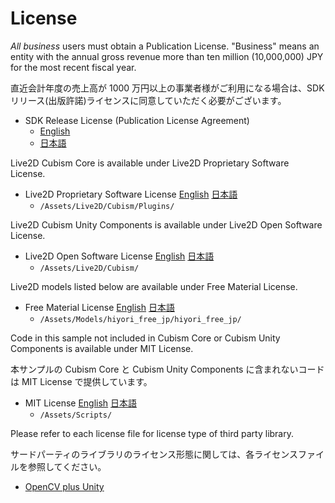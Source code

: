 # License

*All business* users must obtain a Publication License. "Business" means an entity with the annual gross revenue more than ten million (10,000,000) JPY for the most recent fiscal year.

直近会計年度の売上高が 1000 万円以上の事業者様がご利用になる場合は、SDK リリース(出版許諾)ライセンスに同意していただく必要がございます。
* SDK Release License (Publication License Agreement)
  * [English](https://www.live2d.com/en/download/cubism-sdk/release-license/)
  * [日本語](https://www.live2d.com/download/cubism-sdk/release-license/)


Live2D Cubism Core is available under Live2D Proprietary Software License.
* Live2D Proprietary Software License
  [English](http://www.live2d.com/eula/live2d-proprietary-software-license-agreement_en.html)
  [日本語](http://www.live2d.com/eula/live2d-proprietary-software-license-agreement_jp.html)
  * `/Assets/Live2D/Cubism/Plugins/`


Live2D Cubism Unity Components is available under Live2D Open Software License.
* Live2D Open Software License
  [English](http://www.live2d.com/eula/live2d-open-software-license-agreement_en.html)
  [日本語](http://www.live2d.com/eula/live2d-open-software-license-agreement_jp.html)
  * `/Assets/Live2D/Cubism/`


Live2D models listed below are available under Free Material License.
* Free Material License
  [English](https://www.live2d.com/eula/live2d-free-material-license-agreement_en.html)
  [日本語](https://www.live2d.com/eula/live2d-free-material-license-agreement_jp.html)
  * `/Assets/Models/hiyori_free_jp/hiyori_free_jp/`


Code in this sample not included in Cubism Core or Cubism Unity Components is available under MIT License.

本サンプルの Cubism Core と Cubism Unity Components に含まれないコードは MIT License で提供しています。

* MIT License
  [English](https://opensource.org/licenses/mit-license.php)
  [日本語](https://ja.osdn.net/projects/opensource/wiki/licenses%2FMIT_license)
  * `/Assets/Scripts/`


Please refer to each license file for license type of third party library.

サードパーティのライブラリのライセンス形態に関しては、各ライセンスファイルを参照してください。

* [OpenCV plus Unity](https://assetstore.unity.com/packages/tools/integration/opencv-plus-unity-85928)
